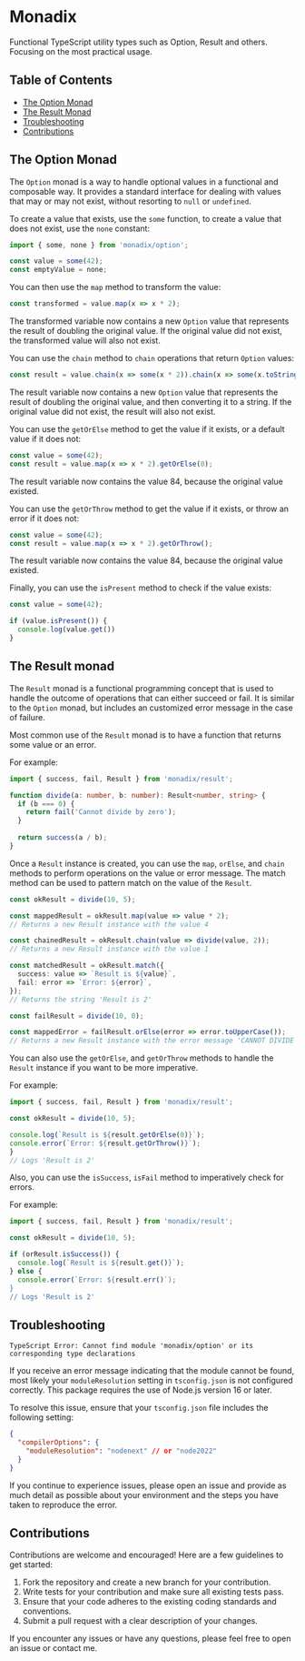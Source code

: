 # Monadix

Functional TypeScript utility types such as Option, Result and others. Focusing on the most practical usage.

## Table of Contents

- [The Option Monad](#the-option-monad)
- [The Result Monad](#the-result-monad)
- [Troubleshooting](#troubleshooting)
- [Contributions](#contributions)

## The Option Monad

The `Option` monad is a way to handle optional values in a functional and composable way. It provides a standard interface for dealing with values that may or may not exist, without resorting to `null` or `undefined`.

To create a value that exists, use the `some` function, to create a value that does not exist, use the `none` constant:

```ts
import { some, none } from 'monadix/option';

const value = some(42);
const emptyValue = none;
```

You can then use the `map` method to transform the value:

```ts
const transformed = value.map(x => x * 2);
```

The transformed variable now contains a new `Option` value that represents the result of doubling the original value. If the original value did not exist, the transformed value will also not exist.

You can use the `chain` method to `chain` operations that return `Option` values:

```ts
const result = value.chain(x => some(x * 2)).chain(x => some(x.toString()));
```

The result variable now contains a new `Option` value that represents the result of doubling the original value, and then converting it to a string. If the original value did not exist, the result will also not exist.

You can use the `getOrElse` method to get the value if it exists, or a default value if it does not:

```ts
const value = some(42);
const result = value.map(x => x * 2).getOrElse(0);
```

The result variable now contains the value 84, because the original value existed.

You can use the `getOrThrow` method to get the value if it exists, or throw an error if it does not:

```ts
const value = some(42);
const result = value.map(x => x * 2).getOrThrow();
```

The result variable now contains the value 84, because the original value existed.

Finally, you can use the `isPresent` method to check if the value exists:

```ts
const value = some(42);

if (value.isPresent()) {
  console.log(value.get())
}
```



## The Result monad

The `Result` monad is a functional programming concept that is used to handle the outcome of operations that can either succeed or fail. It is similar to the `Option` monad, but includes an customized error message in the case of failure.

Most common use of the `Result` monad is to have a function that returns some value or an error.

For example:

```ts
import { success, fail, Result } from 'monadix/result';

function divide(a: number, b: number): Result<number, string> {
  if (b === 0) {
    return fail('Cannot divide by zero');
  }
  
  return success(a / b);
}
```

Once a `Result` instance is created, you can use the `map`, `orElse`, and `chain` methods to perform operations on the value or error message. The match method can be used to pattern match on the value of the `Result`.

```ts
const okResult = divide(10, 5);

const mappedResult = okResult.map(value => value * 2);
// Returns a new Result instance with the value 4

const chainedResult = okResult.chain(value => divide(value, 2));
// Returns a new Result instance with the value 1

const matchedResult = okResult.match({
  success: value => `Result is ${value}`,
  fail: error => `Error: ${error}`,
});
// Returns the string 'Result is 2'

const failResult = divide(10, 0);

const mappedError = failResult.orElse(error => error.toUpperCase());
// Returns a new Result instance with the error message 'CANNOT DIVIDE BY ZERO'
```

You can also use the `getOrElse`, and `getOrThrow` methods to handle the `Result` instance if you want to be more imperative.

For example:

```ts
import { success, fail, Result } from 'monadix/result';

const okResult = divide(10, 5);

console.log(`Result is ${result.getOrElse(0)}`);
console.error(`Error: ${result.getOrThrow()}`);
}
// Logs 'Result is 2'
```

Also, you can use the `isSuccess`, `isFail` method to imperatively check for errors.

For example:

```ts
import { success, fail, Result } from 'monadix/result';

const okResult = divide(10, 5);

if (orResult.isSuccess()) {
  console.log(`Result is ${result.get()}`);
} else {
  console.error(`Error: ${result.err()`);
}
// Logs 'Result is 2'
```

## Troubleshooting

`TypeScript Error: Cannot find module 'monadix/option' or its corresponding type declarations`

If you receive an error message indicating that the module cannot be found, most likely your `moduleResolution` setting in `tsconfig.json` is not configured correctly. This package requires the use of Node.js version 16 or later.

To resolve this issue, ensure that your `tsconfig.json` file includes the following setting:

```json
{
  "compilerOptions": {
    "moduleResolution": "nodenext" // or "node2022"
  }
}
```

If you continue to experience issues, please open an issue and provide as much detail as possible about your environment and the steps you have taken to reproduce the error.

## Contributions

Contributions are welcome and encouraged! Here are a few guidelines to get started:

1. Fork the repository and create a new branch for your contribution.
1. Write tests for your contribution and make sure all existing tests pass.
1. Ensure that your code adheres to the existing coding standards and conventions.
1. Submit a pull request with a clear description of your changes.

If you encounter any issues or have any questions, please feel free to open an issue or contact me.
